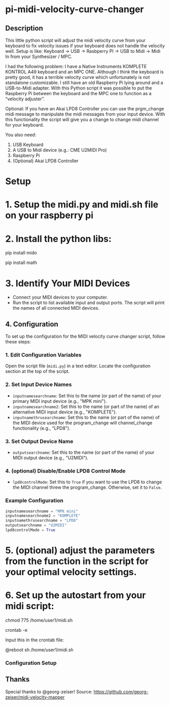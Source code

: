 # pi-midi-velocity-curve-changer
## Description 
This little python script will adjust the midi velocity curve from your keyboard to fix velocity issues if your keyboard does not handle the velocity well. 
Setup is like: Keyboard -> USB -> Rasbperry PI -> USB to Midi -> Midi In from your Synthesizer / MPC.

I had the following problem:
I have a Native Instruments KOMPLETE KONTROL A49 keyboard and an MPC ONE.
Although I think the keyboard is pretty good, it has a terrible velocity curve which unfortunately is not standalone customizable. I still have an old Raspberry Pi lying around and a USB-to-Midi adapter. With this Python script it was possible to put the Raspberry Pi between the keyboard and the MPC one to function as a “velocity adjuster”.

Optional: If you have an Akai LPD8 Controller you can use the prgm_change midi message to manipulate the midi messages from your input device.
With this functionality the script will give you a change to change midi channel for your keyboard. 

You also need: 

1. USB Keyboard
2. A USB to Midi device (e.g.: CME U2MIDI Pro)
3. Raspberry Pi
4. (Optional) Akai LPD8 Controller


# Setup 

# 1. Setup the midi.py and midi.sh file on your raspberry pi
# 2. Install the python libs:
   
   pip install mido

   pip install math
# 3. Identify Your MIDI Devices
   - Connect your MIDI devices to your computer.
   - Run the script to list available input and output ports. The script will print the names of all connected MIDI devices.
   

## 4. Configuration

To set up the configuration for the MIDI velocity curve changer script, follow these steps:

### 1. Edit Configuration Variables

Open the script file (`midi.py`) in a text editor. Locate the configuration section at the top of the script.

### 2. Set Input Device Names

- `inputnamesearchname`: Set this to the name (or part of the name) of your primary MIDI input device (e.g., "MPK mini").
- `inputnamesearchname2`: Set this to the name (or part of the name) of an alternative MIDI input device (e.g., "KOMPLETE").
- `inputnamethrusearchname`: Set this to the name (or part of the name) of the MIDI device used for the program_change will channel_change functionality (e.g., "LPD8").

### 3. Set Output Device Name

- `outputsearchname`: Set this to the name (or part of the name) of your MIDI output device (e.g., "U2MIDI").

### 4. (optional) Disable/Enable LPD8 Control Mode

- `lpd8controlMode`: Set this to `True` if you want to use the LPD8 to change the MIDI channel threw the program_change. Otherwise, set it to `False`.

### Example Configuration

```python
inputnamesearchname = "MPK mini"
inputnamesearchname2 = "KOMPLETE"
inputnamethrusearchname = "LPD8"
outputsearchname = "U2MIDI"
lpd8controlMode = True
```

# 5. (optional) adjust the parameters from the function in the script for your optimal velocity settings.

# 6. Set up the autostart from your midi script:
   
   chmod 775 /home/user1/midi.sh
   
   crontab -e
   
   Input this in the crontab file:
   
   @reboot sh /home/user1/midi.sh

   ### Configuration Setup


## Thanks

Special thanks to @georg-zeiser!
Source: https://github.com/georg-zeiser/midi-velocity-mapper


